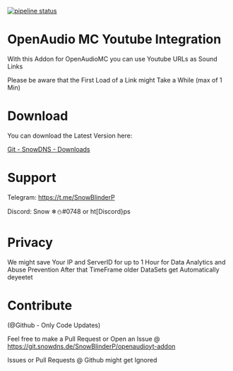 [![pipeline status](https://git.snowdns.de/SnowBlinderP/openaudioyt-addon/badges/master/pipeline.svg)](https://git.snowdns.de/SnowBlinderP/openaudioyt-addon/commits/master)


# OpenAudio MC Youtube Integration

With this Addon for OpenAudioMC you can use Youtube URLs as Sound Links

Please be aware that the First Load of a Link might Take a While (max of 1 Min)

# Download

You can download the Latest Version here:

[Git - SnowDNS - Downloads](https://git.snowdns.de/SnowBlinderP/openaudioyt-addon/-/jobs/artifacts/master/browse?job=Create-And-Save)



# Support

Telegram: https://t.me/SnowBlinderP

Discord: Snow ❄⛄#0748 or ht[Discord}ps

# Privacy

We might save Your IP and ServerID for up to 1 Hour for Data Analytics and Abuse Prevention
After that TimeFrame older DataSets get Automatically deyeetet

# Contribute
(@Github - Only Code Updates)

Feel free to make a Pull Request or Open an Issue @ https://git.snowdns.de/SnowBlinderP/openaudioyt-addon

Issues or Pull Requests @ Github might get Ignored


